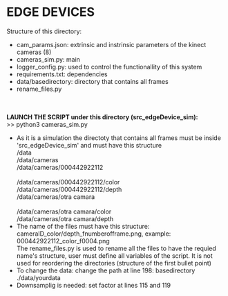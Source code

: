 # EDGE DEVICES
Structure of this directory:<br>
- cam_params.json: extrinsic and instrinsic parameters of the kinect cameras (8)
- cameras_sim.py: main
- logger_config.py: used to control the functionallity of this system 
- requirements.txt: dependencies
- data/basedirectory: directory that contains all frames 
- rename_files.py
<br>
<br>
<b> LAUNCH THE SCRIPT under this directory (src_edgeDevice_sim): </b><br>
>> python3 cameras_sim.py<br>

- As it is a simulation the directoty that contains all frames must be inside 'src_edgeDevice_sim' and must have this structure<br>
        /data<br>
        /data/cameras<br>
        /data/cameras/000442922112<br>    
        /data/cameras/000442922112/color<br>
        /data/cameras/000442922112/depth<br>
        /data/cameras/otra camara<br>    
        /data/cameras/otra camara/color<br>
        /data/cameras/otra camara/depth<br>
- The name of the files must have this structure: cameraID_color/depth_fnumberofframe.png, example: 000442922112_color_f0004.png <br>
The rename_files.py is used to rename all the files to have the requied name's structure, user must define all variables of the script. It is not used for reordering the directories (structure of the first bullet point)
- To change the data: change the path at line 198: basedirectory ./data/yourdata<br>
- Downsamplig is needed: set factor at lines 115 and 119<br>
